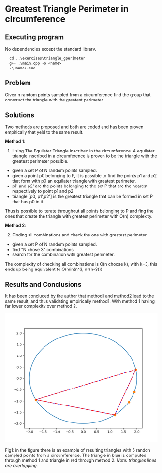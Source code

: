 # Greatest Triangle Perimeter in circumference 

## Executing program
No dependencies except the standard library.

      cd ..\exercises\triangle_gperimeter
      g++ .\main.cpp -o <name>
      .\<name>.exe

## Problem 

Given n random points sampled from a circumference find the group that construct the triangle with the greatest perimeter.

## Solutions 

Two methods are proposed and both are coded and has been proven empirically that yeld to the same result. 

**Method 1**:

   1. Using The Equilater Triangle inscribed in the circumference. A equilater triangle inscribed in a circumference is proven to be the triangle with the greatest perimeter possible.
   
- given a set P of N random points sampled.
- given a point p0 belonging to P, it is possible to find the points p1 and p2 that form with p0 an equilater triangle with greatest perimeter.
- p1' and p2' are the points belonging to the set P that are the nearest respectively to point p1 and p2.
- triangle [p0, p1',p2'] is the greatest triangle that can be formed in set P that has p0 in it.

Thus is possible to iterate throughout all points belonging to P and fing the ones that create the triangle with greatest perimeter with O(n) complexity.

**Method 2**:

2. Finding all combinations and check the one with greatest perimeter.

- given a set P of N random points sampled.
- find "N chose 3" combinations.
- search for the combination with greatest perimeter.

The complexity of checking all combinations is O(n choose k), with k=3, this ends up being equivalent to O(min(n^3, n^(n-3))).


## Results and Conclusions
It has been concluded by the author that method1 and method2 lead to the same result, and thus validating empirically method1. With method 1 having far lower complexity over method 2.


![preview image](figs/fig1.png)


Fig1: in the figure there is an example of resulting triangles with 5 randon sampled points from a circumference. The triangle in blue is computed through method 1 and triangle in red through method 2. *Note: triangles lines are overlapping.* 

